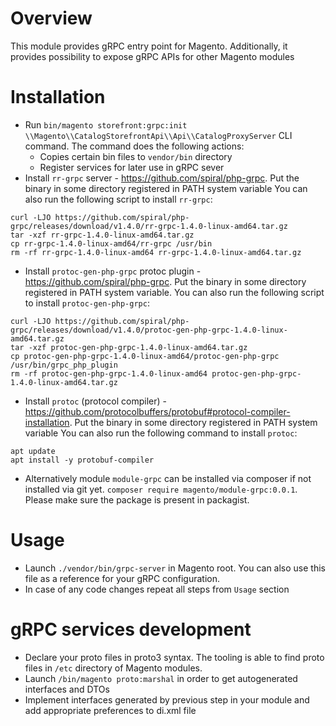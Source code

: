 # Overview

This module provides gRPC entry point for Magento. Additionally, it provides possibility to expose gRPC APIs for other Magento modules

# Installation
* Run `bin/magento storefront:grpc:init \\Magento\\CatalogStorefrontApi\\Api\\CatalogProxyServer` CLI command. The command does the following actions:
  * Copies certain bin files to `vendor/bin` directory
  * Register services for later use in gRPC sever
* Install `rr-grpc` server - https://github.com/spiral/php-grpc. Put the binary in some directory registered in PATH system variable
You can also run the following script to install `rr-grpc`:
```
curl -LJO https://github.com/spiral/php-grpc/releases/download/v1.4.0/rr-grpc-1.4.0-linux-amd64.tar.gz
tar -xzf rr-grpc-1.4.0-linux-amd64.tar.gz
cp rr-grpc-1.4.0-linux-amd64/rr-grpc /usr/bin
rm -rf rr-grpc-1.4.0-linux-amd64 rr-grpc-1.4.0-linux-amd64.tar.gz 
```
* Install `protoc-gen-php-grpc` protoc plugin - https://github.com/spiral/php-grpc. Put the binary in some directory registered in PATH system variable.
You can also run the following script to install `protoc-gen-php-grpc`:
```
curl -LJO https://github.com/spiral/php-grpc/releases/download/v1.4.0/protoc-gen-php-grpc-1.4.0-linux-amd64.tar.gz
tar -xzf protoc-gen-php-grpc-1.4.0-linux-amd64.tar.gz
cp protoc-gen-php-grpc-1.4.0-linux-amd64/protoc-gen-php-grpc /usr/bin/grpc_php_plugin
rm -rf protoc-gen-php-grpc-1.4.0-linux-amd64 protoc-gen-php-grpc-1.4.0-linux-amd64.tar.gz
```
* Install `protoc` (protocol compiler) - https://github.com/protocolbuffers/protobuf#protocol-compiler-installation. Put the binary in some directory registered in PATH system variable
You can also run the following command to install `protoc`:
```
apt update
apt install -y protobuf-compiler
```
* Alternatively module `module-grpc` can be installed via composer if not installed via git yet.
`composer require magento/module-grpc:0.0.1`. Please make sure the package is present in packagist. 

# Usage
* Launch `./vendor/bin/grpc-server` in Magento root. You can also use this file as a reference for your gRPC configuration.
* In case of any code changes repeat all steps from `Usage` section

# gRPC services development
* Declare your proto files in proto3 syntax. The tooling is able to find proto files in `/etc` directory of Magento modules.   
* Launch `/bin/magento proto:marshal` in order to get autogenerated interfaces and DTOs
* Implement interfaces generated by previous step in your module and add appropriate preferences to di.xml file
